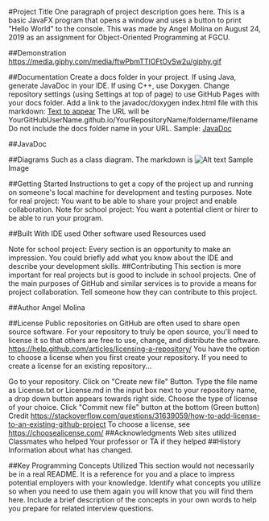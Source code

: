 #Project Title
One paragraph of project description goes here.
This is a basic JavaFX program that opens a window and uses a button to print "Hello World" to the console. This was made by Angel Molina on August 24, 2019 as an assignment for Object-Oriented Programming at FGCU.

##Demonstration
https://media.giphy.com/media/ftwPbmTTlOFtOvSw2u/giphy.gif

##Documentation
Create a docs folder in your project. If using Java, generate JavaDoc in your IDE. If using C++, use Doxygen. Change repository settings (using Settings at top of page) to use GitHub Pages with your docs folder. Add a link to the javadoc/doxygen index.html file with this markdown: [Text to appear](URL) 
The URL will be YourGitHubUserName.github.io/YourRepositoryName/foldername/filename
Do not include the docs folder name in your URL. 
Sample: [JavaDoc](https://pv-cop.github.io/PV-README-TEMPLATE/javadoc/index.html) 

##JavaDoc

##Diagrams
Such as a class diagram. 
The markdown is ![Alt text](relative/path/to/img.png) 
Sample Image

##Getting Started
Instructions to get a copy of the project up and running on someone's local machine for development and testing purposes. 
Note for real project: You want to be able to share your project and enable collaboration. 
Note for school project: You want a potential client or hirer to be able to run your program.

##Built With
IDE used
Other software used
Resources used

Note for school project: Every section is an opportunity to make an impression. You could briefly add what you know about the IDE and describe your development skills.
##Contributing
This section is more important for real projects but is good to include in school projects. 
One of the main purposes of GitHub and similar services is to provide a means for project collaboration. 
Tell someone how they can contribute to this project.

##Author
Angel Molina

##License
Public repositories on GitHub are often used to share open source software. For your repository to truly be open source, you'll need to license it so that others are free to use, change, and distribute the software. https://help.github.com/articles/licensing-a-repository/ 
You have the option to choose a license when you first create your repository. 
If you need to create a license for an existing repository...

Go to your repository.
Click on "Create new file" Button.
Type the file name as License.txt or License.md in the input box next to your repository name, a drop down button appears towards right side.
Choose the type of license of your choice.
Click "Commit new file" button at the bottom (Green button) Credit https://stackoverflow.com/questions/31639059/how-to-add-license-to-an-existing-github-project 
To choose a license, see https://choosealicense.com/
##Acknowledgments
Web sites utilized
Classmates who helped
Your professor or TA if they helped
##History
Information about what has changed.

##Key Programming Concepts Utilized
This section would not necessarily be in a real README. 
It is a reference for you and a place to impress potential employers with your knowledge. Identify what concepts you utilize so when you need to use them again you will know that you will find them here. Include a brief description of the concepts in your own words to help you prepare for related interview questions.
